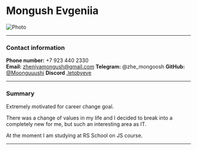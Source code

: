 # Mongush Evgeniia

![Photo](/Photo.jpeg)

---

### Contact information

**Phone number:** +7 923 440 2330  
**Email:** zheniyamongush@gmail.com
**Telegram:** @zhe_mongoosh
**GitHub:** [@Moonguuushi](https://github.com/Moonguuushi)
**Discord** [.letobyeve](https://discordapp.com/users/1069742343995007107/)

---

### Summary

Extremely motivated for career change goal.

There was a change of values in my life and I decided to break into a completely new for me, but such an interesting area as IT.

At the moment I am studying at RS School on JS course.

---
